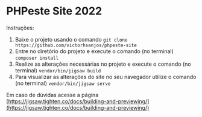 # PHPeste Site 2022

Instruções:

1. Baixe o projeto usando o comando ```git clone https://github.com/victorhsanjos/phpeste-site```
2. Entre no diretório do projeto e execute o comando (no terminal) ```composer install```
3. Realize as alterações necessárias no projeto e execute o comando (no terminal) ```vendor/bin/jigsaw build```
4. Para visualizar as alterações do site no seu navegador utilize o comando (no terminal) ```vendor/bin/jigsaw serve```

Em caso de dúvidas acesse a página [https://jigsaw.tighten.co/docs/building-and-previewing/](https://jigsaw.tighten.co/docs/building-and-previewing/)
